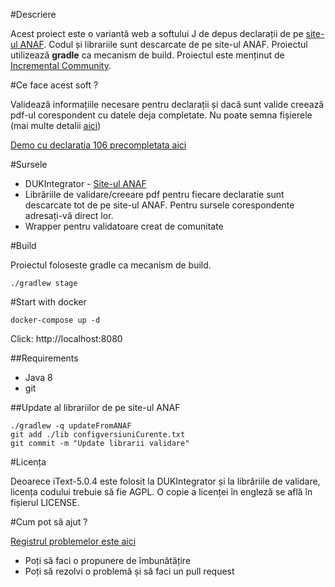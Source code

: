 #Descriere

Acest proiect este o variantă web a softului J de depus declarații de pe [site-ul ANAF](https://www.anaf.ro/anaf/internet/ANAF/servicii_online/declaratii_electronice/descarcare_declaratii). 
Codul și librariile sunt descarcate de pe site-ul ANAF. Proiectul utilizează **gradle** ca mecanism de build. 
Proiectul este menținut de [Incremental Community](http://incrementalcommunity.ro).

#Ce face acest soft ?

Validează informațiile necesare pentru declarații și dacă sunt valide creează pdf-ul corespondent cu datele deja completate. Nu poate semna fișierele (mai multe detalii [aici](http://maisimplu.gov.ro/2016/03/21/obtinereafolosirea-unei-semnaturi-digitale/))

[Demo cu declaratia 106 precompletata aici](https://damp-spire-89553.herokuapp.com/) 

#Sursele

* DUKIntegrator - [Site-ul ANAF](https://www.anaf.ro/anaf/internet/ANAF/servicii_online/declaratii_electronice/descarcare_declaratii)
* Librăriile de validare/creeare pdf pentru fiecare declaratie sunt descarcate tot de pe site-ul ANAF. Pentru sursele corespondente adresați-vă direct lor.
* Wrapper pentru validatoare creat de comunitate

#Build

Proiectul foloseste gradle ca mecanism de build. 

```
./gradlew stage 
```

#Start with docker
 
 ```
 docker-compose up -d
 ```
 
 Click: http://localhost:8080

##Requirements

 * Java 8
 * git

##Update al librariilor de pe site-ul ANAF

    ./gradlew -q updateFromANAF
    git add ./lib configversiuniCurente.txt
    git commit -m "Update librarii validare"

#Licența

Deoarece iText-5.0.4 este folosit la DUKIntegrator și la librăriile de validare, licența codului trebuie să fie AGPL. O copie a licenței în engleză se află în fișierul LICENSE.

#Cum pot să ajut ?

[Registrul problemelor este aici](https://github.com/IncrementalDevelopment/declaratii-anaf/issues)

* Poți să faci o propunere de îmbunătățire 
* Poți să rezolvi o problemă și să faci un pull request